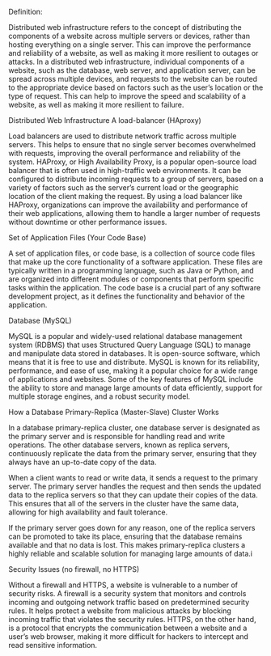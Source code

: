 Definition:

Distributed web infrastructure refers to the concept of distributing the components of a website across multiple servers or devices, rather than hosting everything on a single server. This can improve the performance and reliability of a website, as well as making it more resilient to outages or attacks. In a distributed web infrastructure, individual components of a website, such as the database, web server, and application server, can be spread across multiple devices, and requests to the website can be routed to the appropriate device based on factors such as the user’s location or the type of request. This can help to improve the speed and scalability of a website, as well as making it more resilient to failure.


Distributed Web Infrastructure
A load-balancer (HAproxy)

Load balancers are used to distribute network traffic across multiple servers. This helps to ensure that no single server becomes overwhelmed with requests, improving the overall performance and reliability of the system. HAProxy, or High Availability Proxy, is a popular open-source load balancer that is often used in high-traffic web environments. It can be configured to distribute incoming requests to a group of servers, based on a variety of factors such as the server’s current load or the geographic location of the client making the request. By using a load balancer like HAProxy, organizations can improve the availability and performance of their web applications, allowing them to handle a larger number of requests without downtime or other performance issues.

Set of Application Files (Your Code Base)

A set of application files, or code base, is a collection of source code files that make up the core functionality of a software application. These files are typically written in a programming language, such as Java or Python, and are organized into different modules or components that perform specific tasks within the application. The code base is a crucial part of any software development project, as it defines the functionality and behavior of the application.

Database (MySQL)

MySQL is a popular and widely-used relational database management system (RDBMS) that uses Structured Query Language (SQL) to manage and manipulate data stored in databases. It is open-source software, which means that it is free to use and distribute. MySQL is known for its reliability, performance, and ease of use, making it a popular choice for a wide range of applications and websites. Some of the key features of MySQL include the ability to store and manage large amounts of data efficiently, support for multiple storage engines, and a robust security model.

How a Database Primary-Replica (Master-Slave) Cluster Works

In a database primary-replica cluster, one database server is designated as the primary server and is responsible for handling read and write operations. The other database servers, known as replica servers, continuously replicate the data from the primary server, ensuring that they always have an up-to-date copy of the data.

When a client wants to read or write data, it sends a request to the primary server. The primary server handles the request and then sends the updated data to the replica servers so that they can update their copies of the data. This ensures that all of the servers in the cluster have the same data, allowing for high availability and fault tolerance.

If the primary server goes down for any reason, one of the replica servers can be promoted to take its place, ensuring that the database remains available and that no data is lost. This makes primary-replica clusters a highly reliable and scalable solution for managing large amounts of data.i

Security Issues (no firewall, no HTTPS)

Without a firewall and HTTPS, a website is vulnerable to a number of security risks. A firewall is a security system that monitors and controls incoming and outgoing network traffic based on predetermined security rules. It helps protect a website from malicious attacks by blocking incoming traffic that violates the security rules. HTTPS, on the other hand, is a protocol that encrypts the communication between a website and a user’s web browser, making it more difficult for hackers to intercept and read sensitive information.
